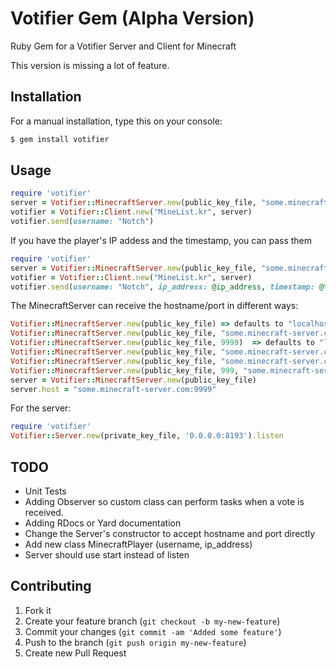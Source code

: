 # Votifier Gem (Alpha Version)

Ruby Gem for a Votifier Server and Client for Minecraft

This version is missing a lot of feature.

## Installation

For a manual installation, type this on your console:

```ruby
$ gem install votifier
```

## Usage

```ruby
require 'votifier'
server = Votifier::MinecraftServer.new(public_key_file, "some.minecraft-server.com")
votifier = Votifier::Client.new("MineList.kr", server)
votifier.send(username: "Notch")
```

If you have the player's IP addess and the timestamp, you can pass them

```ruby
require 'votifier'
server = Votifier::MinecraftServer.new(public_key_file, "some.minecraft-server.com:9999")
votifier = Votifier::Client.new("MineList.kr", server)
votifier.send(username: "Notch", ip_address: @ip_address, timestamp: @timestamp)
```

The MinecraftServer can receive the hostname/port in different ways:

```ruby
Votifier::MinecraftServer.new(public_key_file) => defaults to "localhost:8192"
Votifier::MinecraftServer.new(public_key_file, "some.minecraft-server.com") => port 8192
Votifier::MinecraftServer.new(public_key_file, 9999)  => defaults to "localhost"
Votifier::MinecraftServer.new(public_key_file, "some.minecraft-server.com:9999")
Votifier::MinecraftServer.new(public_key_file, "some.minecraft-server.com", 9999)
Votifier::MinecraftServer.new(public_key_file, 999, "some.minecraft-server.com")
server = Votifier::MinecraftServer.new(public_key_file)
server.host = "some.minecraft-server.com:9999"
```

For the server:

```ruby
require 'votifier'
Votifier::Server.new(private_key_file, '0.0.0.0:8193').listen
```

## TODO

* Unit Tests
* Adding Observer so custom class can perform tasks when a vote is received.
* Adding RDocs or Yard documentation
* Change the Server's constructor to accept hostname and port directly
* Add new class MinecraftPlayer (username, ip_address)
* Server should use start instead of listen

## Contributing

1. Fork it
2. Create your feature branch (`git checkout -b my-new-feature`)
3. Commit your changes (`git commit -am 'Added some feature'`)
4. Push to the branch (`git push origin my-new-feature`)
5. Create new Pull Request
